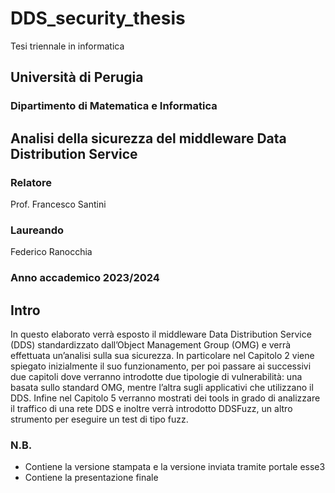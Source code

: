 # DDS_security_thesis
Tesi triennale in informatica

## Università di Perugia

### Dipartimento di Matematica e Informatica

## Analisi della sicurezza del middleware Data Distribution Service

### Relatore
Prof. Francesco Santini

### Laureando
Federico Ranocchia

### Anno accademico 2023/2024

## Intro
In questo elaborato verrà esposto il middleware Data Distribution Service (DDS)
standardizzato dall’Object Management Group (OMG) e verrà effettuata un’analisi
sulla sua sicurezza. In particolare nel Capitolo 2 viene spiegato inizialmente il suo
funzionamento, per poi passare ai successivi due capitoli dove verranno introdotte
due tipologie di vulnerabilità: una basata sullo standard OMG, mentre l’altra sugli
applicativi che utilizzano il DDS. Infine nel Capitolo 5 verranno mostrati dei tools in
grado di analizzare il traffico di una rete DDS e inoltre verrà introdotto DDSFuzz, un
altro strumento per eseguire un test di tipo fuzz.

### N.B.
- Contiene la versione stampata e la versione inviata tramite portale esse3
- Contiene la presentazione finale